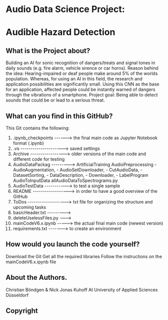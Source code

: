 # Audio Data Science Project:
# Audible Hazard Detection


## What is the Project about?
Building an AI for sonic recognition of dangers/treats and signal tones in daily sounds (e.g. fire alarm, vehicle sirence or car horns).
Reason behind the idea: Hearing-impaired or deaf people make around 5% of the worlds population. Whereas, for using an AI in this field, the research and application possibilities are significantly small.
Using this CNN as the base for an application, affected people could be instantly warned of dangers through the vibrations of a smartphone.
Project goal: Being able to detect sounds that could be or lead to a serious threat.

## What can you find in this GitHub?
This Git contains the following:

1. .ipynb_checkpoints ------> the final main code as Jupyter Notebook format (.ipynb)
2. .vs ---------------------> saved settings
3. Archive -----------------> older versions of the main code and different code for testing
4. AudioDataPackag ---------> ArtificialTraining
                              AudioPreprocessing 
                               - AudioAugmentation, 
                               - AudioSetDownloader, 
                               - CutAudioData, 
                               - DatasetSorting, 
                               - DataDescription, 
                               - Downloader, 
                               - LabelProgram
                              AudioToInputData
                              allAudioDataToSpectrograms.py
5. AudioTestData -----------> to test a single sample
6. README ------------------> in order to have a good overview of the GitHub 
7. ToDos -------------------> txt file for organizing the structure and upcoming tasks
8. basicHeader.txt --------->
9. deleteUselessFiles.py --->
10. mainCodeV6.x.ipynb -----> the actual final main code (newest version)
11. requirements.txt -------> to create an environment 



## How would you launch the code yourself?
Download the Git
Get all the required libraries
Follow the instructions on the mainCodeV6.x.ipynb file

## About the Authors.

Christian Böndgen & Nick Jonas Kuhoff 
At University of Applied Sciences Düsseldorf

## Copyright
